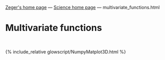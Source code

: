 [Zeger's home page](https://www.hendrikse.name/) &mdash; [Science home page](https://www.hendrikse.name/science/) &mdash; multivariate_functions.html 

# Multivariate functions
<div class="header_line"><br/></div>

{% include_relative glowscript/NumpyMatplot3D.html %}
